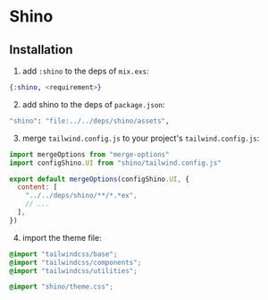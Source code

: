 # Shino

## Installation

1. add `:shino` to the deps of `mix.exs`:

```elixir
{:shino, <requirement>}
```

2. add shino to the deps of `package.json`:

```elixir
"shino": "file:../../deps/shino/assets",
```

3. merge `tailwind.config.js` to your project's `tailwind.config.js`:

```javascript
import mergeOptions from "merge-options"
import configShino.UI from "shino/tailwind.config.js"

export default mergeOptions(configShino.UI, {
  content: [
    "../../deps/shino/**/*.*ex",
    // ...
  ],
})
```

4. import the theme file:

```css
@import "tailwindcss/base";
@import "tailwindcss/components";
@import "tailwindcss/utilities";

@import "shino/theme.css";
```
